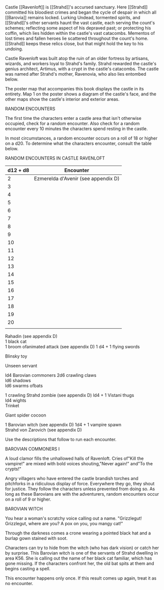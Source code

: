 Castle [[Ravenloft]] is [[Strahd]]'s accursed sanctuary. Here [[Strahd]] committed his bloodiest crimes and began the cycle of despair in which all [[Barovia]] remains locked. Lurking Undead, tormented spirits, and [[Strahd]]'s other servants haunt the vast castle, each serving the count's schemes; reflecting some aspect of his depraved past; or protecting his coffin, which lies hidden within the castle's vast catacombs. Mementos of lost times and fallen heroes lie scattered throughout the count's home. [[Strahd]] keeps these relics close, but that might hold the key to his undoing.

Castle Ravenloft was built atop the ruin of an older fortress by artisans, wizards, and workers loyal to Strahd's family. Strahd rewarded the castle's genius architect, Artimus, with a crypt in the castle's catacombs. The castle was named after Strahd's mother, Ravenovia, who also lies entombed below.

The poster map that accompanies this book displays the castle in its entirety. Map 1 on the poster shows a diagram of the castle's face, and the other maps show the castle's interior and exterior areas.

RANDOM ENCOUNTERS

The first time the characters enter a castle area that isn't otherwise occupied, check for a random encounter. Also check for a random encounter every 10 minutes the characters spend resting in the castle.

In most circumstances, a random encounter occurs on a roll of 18 or higher on a d20. To determine what the characters encounter, consult the table below.

RANDOM ENCOUNTERS IN CASTLE RAVENLOFT

| d12 + d8 | Encounter                           |
| -------- | ----------------------------------- |
| 2        | Ezmerelda d'Avenir (see appendix D) |
| 3        |                                     |
| 4        |                                     |
| 5        |                                     |
| 6        |                                     |
| 7        |                                     |
| 8        |                                     |
| 9        |                                     |
| 10       |                                     |
| 11       |                                     |
| 12       |                                     |
| 13       |                                     |
| 14       |                                     |
| 15       |                                     |
| 16       |                                     |
| 17       |                                     |
| 18       |                                     |
| 19       |                                     |
| 20       |                                     |
|          |                                     |


 Rahadin (see appendix D)  
1 black cat  
1 broom ofanimated attack (see appendix D) 1 d4 + 1 flying swords

Blinsky toy

Unseen servant

ld4 Barovian commoners 2d6 crawling claws  
ld6 shadows  
ld6 swarms ofbats

1 crawling Strahd zombie (see appendix D) ld4 + 1 Vistani thugs  
ld4 wights  
Trinket

Giant spider cocoon

1 Barovian witch (see appendix D) 1d4 + 1 vampire spawn  
Strahd von Zarovich (see appendix D)


Use the descriptions that follow to run each encounter.

BAROVIAN COMMONERS I

A loud clamor fills the unhallowed halls of Ravenloft. Cries of"Kill the vampire!" are mixed with bold voices shouting,"Never again!" and"To the crypts!"

Angry villagers who have entered the castle brandish torches and pitchforks in a ridiculous display of force. Everywhere they go, they shout for justice. They follow the characters unless prevented from doing so. As long as these Barovians are with the adventurers, random encounters occur on a roll of 9 or higher.

BAROVIAN WITCH

You hear a woman's scratchy voice calling out a name. "Grizzlegut! Grizzlegut, where are you? A pox on you, you mangy cat!"

Through the darkness comes a crone wearing a pointed black hat and a burlap gown stained with soot.

Characters can try to hide from the witch (who has dark­ vision) or catch her by surprise. This Barovian witch is one of the servants of Strahd dwelling in area K56. She is calling out the name of her black cat familiar, which has gone missing. If the characters confront her, the old bat spits at them and begins casting a spell.

This encounter happens only once. If this result comes up again, treat it as no encounter.